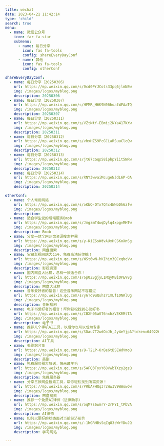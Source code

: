 ```yaml
---
title: wechat
date: 2023-04-21 11:42:14
type: 'child'
search: true
menu:
  - name: 微信公众号
    icon: far fa-star
    submenu:
      - name: 每日分享
        icon: fas fa-tools
        config: shareEveryDayConf
      - name: 其他
        icon: fas fa-tools
        config: otherConf

shareEveryDayConf:
  - name: 每日分享（20250306）
    url: https://mp.weixin.qq.com/s/0cd0PrJCots33pq6jlmNBw
    img: /images/logos/myblog.png
    description: 20250306
  - name: 每日分享（20250307）
    url: https://mp.weixin.qq.com/s/HFMR_H6K9N06hoatWFAaTQ
    img: /images/logos/myblog.png
    description: 20250307
  - name: 每日分享（20250311）
    url: https://mp.weixin.qq.com/s/VZtNtY-EBmij2NYa417kXw
    img: /images/logos/myblog.png
    description: 20250311
  - name: 每日分享（20250312）
    url: https://mp.weixin.qq.com/s/vhxHZS9PcGCLaRSuuClcQw
    img: /images/logos/myblog.png
    description: 20250312
  - name: 每日分享（20250313）
    url: https://mp.weixin.qq.com/s/jt67cGqp58iphpYiit5NRw
    img: /images/logos/myblog.png
    description: 20250313
  - name: 每日分享（20250314）
    url: https://mp.weixin.qq.com/s/RNY3wvaiMcugeN3dL6P-OA
    img: /images/logos/myblog.png
    description: 20250314

otherConf:
  - name: 个人常用网站
    url: https://mp.weixin.qq.com/s/oKbQ-OTx7Q4c4WNoDh6zfw
    img: /images/logos/myblog.png
    description:  
  - name: 适合学生党的后端服务Bmob
    url: https://mp.weixin.qq.com/s/JmgzmT4wqDylq4xpgvMHTw
    img: /images/logos/myblog.png
    description: Bmob
  - name: 分享一款全网网盘资源搜索神器
    url: https://mp.weixin.qq.com/s/y-KiESsWdvAUxHCSKoXnSg
    img: /images/logos/myblog.png
    description: 网盘搜索
  - name: 宝藏影视网站大公开，免费高清任你挑！
    url: https://mp.weixin.qq.com/s/WSt6wN-hKIhim3QCxqbcVw
    img: /images/logos/myblog.png
    description: 影视资源
  - name: 国内网盘大比拼，总有一款适合你！
    url: https://mp.weixin.qq.com/s/6p0ZSgjyL1MqyMBiOPEV8g
    img: /images/logos/myblog.png
    description: 网盘大比拼
  - name: 音乐爱好者的福音！这些音乐网站不容错过
    url: https://mp.weixin.qq.com/s/y6Td9uQuhzr1mLf1ONRlUg
    img: /images/logos/myblog.png
    description: 音乐福利
  - name: 电子书爱好者的福音！帮你轻松找到心仪好书
    url: https://mp.weixin.qq.com/s/CBXh05a0T6nxhzVEKRMtTA
    img: /images/logos/myblog.png
    description: 电子书
  - name: 推荐几个手机AI工具，以后你也可以成为专家
    url: https://mp.weixin.qq.com/s/SDau7T2wdOoJh_Jy4eYjpA?token=649220524&lang=zh_CN
    img: /images/logos/myblog.png
    description: AI工具
  - name: 美剧站合集
    url: https://mp.weixin.qq.com/s/9-T2LP-OrBe6tBSEWdVmoQ
    img: /images/logos/myblog.png
    description: 美剧
  - name: 免费服务器大放送，快来薅羊毛
    url: https://mp.weixin.qq.com/s/5AFQ3TyxY6OVwbTXzy2gzQ
    img: /images/logos/myblog.png
    description: 免费服务器
  - name: 分享三款网盘搜索工具，帮你轻松找到所需资源！
    url: https://mp.weixin.qq.com/s/PRbAFHQq3r2WwIV9WWowow
    img: /images/logos/myblog.png
    description: 网盘搜索
  - name: 推荐一个免费AI律师（法律助手）
    url: https://mp.weixin.qq.com/s/oqM7s6wmrY-2rPYI_tPbVA
    img: /images/logos/myblog.png
    description: AI律师
  - name: 如何以更好的状态面对当前经济形势
    url: https://mp.weixin.qq.com/s/-1hGRHBsSqZq83cWrYDuJQ
    img: /images/logos/myblog.png
    description: 学习网站    

---
```






